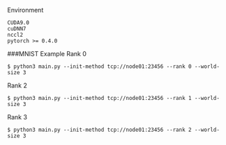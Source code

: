 Environment
```
CUDA9.0 
cuDNN7 
nccl2
pytorch >= 0.4.0
```
###MNIST Example
Rank 0
```
$ python3 main.py --init-method tcp://node01:23456 --rank 0 --world-size 3
```
Rank 2
```
$ python3 main.py --init-method tcp://node01:23456 --rank 1 --world-size 3
```
Rank 3
```
$ python3 main.py --init-method tcp://node01:23456 --rank 2 --world-size 3
```
